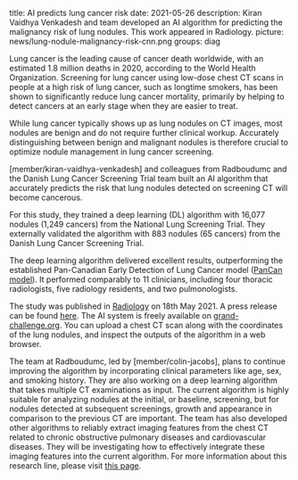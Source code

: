 title: AI predicts lung cancer risk
date: 2021-05-26
description: Kiran Vaidhya Venkadesh and team developed an AI algorithm for predicting the malignancy risk of lung nodules. This work appeared in Radiology.
picture: news/lung-nodule-malignancy-risk-cnn.png
groups: diag

Lung cancer is the leading cause of cancer death worldwide, with an estimated 1.8 million deaths in 2020, according to the World Health Organization. Screening for lung cancer using low-dose chest CT scans in people at a high risk of lung cancer, such as longtime smokers, has been shown to significantly reduce lung cancer mortality, primarily by helping to detect cancers at an early stage when they are easier to treat. 

While lung cancer typically shows up as lung nodules on CT images, most nodules are benign and do not require further clinical workup. Accurately distinguishing between benign and malignant nodules is therefore crucial to optimize nodule management in lung cancer screening.

[member/kiran-vaidhya-venkadesh] and colleagues from Radboudumc and the Danish Lung Cancer Screening Trial team built an AI algorithm that accurately predicts the risk that lung nodules detected on screening CT will become cancerous.

For this study, they trained a deep learning (DL) algorithm with 16,077 nodules (1,249 cancers) from the National Lung Screening Trial. They externally validated the algorithm with 883 nodules (65 cancers) from the Danish Lung Cancer Screening Trial. 

The deep learning algorithm delivered excellent results, outperforming the established Pan-Canadian Early Detection of Lung Cancer model ([PanCan model](https://www.nejm.org/doi/full/10.1056/nejmoa1214726)). It performed comparably to 11 clinicians, including four thoracic radiologists, five radiology residents, and two pulmonologists.

The study was published in [Radiology](https://pubs.rsna.org/doi/10.1148/radiol.2021204433) on 18th May 2021. A press release can be found [here](https://www.rsna.org/news/2021/may/AI%20Predicts%20Lung%20Cancer%20Risk). The AI system is freely available on [grand-challenge.org](https://grand-challenge.org/algorithms/pulmonary-nodule-malignancy-prediction/). You can upload a chest CT scan along with the coordinates of the lung nodules, and inspect the outputs of the algorithm in a web browser. 

The team at Radboudumc, led by [member/colin-jacobs], plans to continue improving the algorithm by incorporating clinical parameters like age, sex, and smoking history.
They are also working on a deep learning algorithm that takes multiple CT examinations as input. The current algorithm is highly suitable for analyzing nodules at the initial, or baseline, screening, but for nodules detected at subsequent screenings, growth and appearance in comparison to the previous CT are important. The team has also developed other algorithms to reliably extract imaging features from the chest CT related to chronic obstructive pulmonary diseases and cardiovascular diseases. They will be investigating how to effectively integrate these imaging features into the current algorithm.
For more information about this research line, please visit [this page](https://www.diagnijmegen.nl/research/lung-cancer-image-analysis/).
